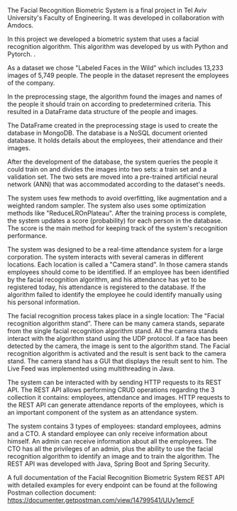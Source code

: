 The Facial Recognition Biometric System is a final project in Tel Aviv University's Faculty of Engineering. It was developed in collaboration with Amdocs.

In this project we developed a biometric system that uses a facial recognition algorithm. This algorithm was developed by us with Python and Pytorch. . 

As a dataset we chose "Labeled Faces in the Wild" which includes 13,233 images of 5,749 people. The people in the dataset represent the employees of the company.

In the preprocessing stage, the algorithm found the images and names of the people it should train on according to predetermined criteria. This resulted in a DataFrame data structure of the people and images. 

The DataFrame created in the preprocessing stage is used to create the database in MongoDB. The database is a NoSQL document oriented database. It holds details about the employees, their attendance and their images.

After the development of the database, the system queries the people it could train on and divides the images into two sets: a train set and a validation set.
The two sets are moved into a pre-trained artificial neural network (ANN) that was accommodated according to the dataset's needs.

The system uses few methods to avoid overfitting, like augmentation and a weighted random sampler.
The system also uses some optimization methods like "ReduceLROnPlateau".
After the training process is complete, the system updates a score (probability) for each person in the database. The score is the main method for keeping track of the system's recognition performance.

The system was designed to be a real-time attendance system for a large corporation. The system interacts with several cameras in different locations. Each location is called a "Camera stand". In those camera stands employees should come to be identified. If an employee has been identified by the facial recognition algorithm, and his attendance has yet to be registered today, his attendance is registered to the database. If the algorithm failed to identify the employee he could identify manually using his personal information. 

The facial recognition process takes place in a single location: The "Facial recognition algorithm stand". There can be many camera stands, separate from the single facial recognition algorithm stand. All the camera stands interact with the algorithm stand using the UDP protocol. If a face has been detected by the camera, the image is sent to the algorithm stand. The Facial recognition algorithm is activated and the result is sent back to the camera stand. The camera stand has a GUI that displays the result sent to him. 
The Live Feed was implemented using multithreading in Java.

The system can be interacted with by sending HTTP requests to its REST API. The REST API allows performing CRUD operations regarding the 3 collection it contains: employees, attendance and images. HTTP requests to the REST API can generate attendance reports of the employees, which is an important component of the system as an attendance system.

The system contains 3 types of employees: standard employees, admins and a CTO. A standard employee can only receive information about himself. An admin can receive information about all the employees. The CTO has all the privileges of an admin, plus the ability to use the facial recognition algorithm to identify an image and to train the algorithm. The REST API was developed with Java, Spring Boot and Spring Security.

A full documentation of the Facial Recognition Biometric System REST API with detailed examples for every endpoint can be found at the following Postman collection document:
https://documenter.getpostman.com/view/14799541/UUy1emcF
